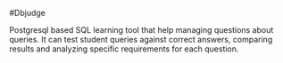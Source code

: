 #Dbjudge

Postgresql based SQL learning tool that help managing questions about queries. It can test student queries against correct answers, comparing results and analyzing specific requirements for each question.
